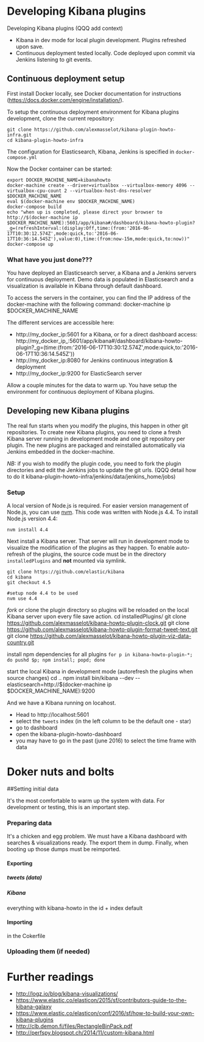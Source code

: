 # Developing Kibana plugins

Developing Kibana plugins (QQQ add context)
* Kibana in dev mode for local plugin development. Plugins refreshed upon save.
* Continuous deployment tested locally. Code deployed upon commit via Jenkins listening to git events.

## Continuous deployment setup

First install Docker locally, see Docker documentation for instructions (https://docs.docker.com/engine/installation/).

To setup the continuous deployment environment for Kibana plugins development, clone the current repository:

	git clone https://github.com/alexmasselot/kibana-plugin-howto-infra.git
	cd kibana-plugin-howto-infra

The configuration for Elasticsearch, Kibana, Jenkins  is specified in `docker-compose.yml`

Now the Docker container can be started:

    export DOCKER_MACHINE_NAME=kibanahowto
	docker-machine create --driver=virtualbox --virtualbox-memory 4096 --virtualbox-cpu-count 2 --virtualbox-host-dns-resolver $DOCKER_MACHINE_NAME
	eval $(docker-machine env $DOCKER_MACHINE_NAME)
	docker-compose build	
	echo "when up is completed, please direct your browser to http://$(docker-machine ip $DOCKER_MACHINE_NAME):5601/app/kibana#/dashboard/kibana-howto-plugin?_g=(refreshInterval:(display:Off,time:(from:'2016-06-17T10:30:12.574Z',mode:quick,to:'2016-06-17T10:36:14.545Z'),value:0),time:(from:now-15m,mode:quick,to:now))"
	docker-compose up


### What have you just done???

You have deployed an Elasticsearch server, a Kibana and a Jenkins servers for continuous deployment.
Demo data is populated in Elasticsearch and a visualization is available in Kibana through default dashboard.

To access the servers in the container, you can find the IP address of the docker-machine with the following command:
	docker-machine ip $DOCKER_MACHINE_NAME

The different services are accessible here:

 * http://my_docker_ip:5601 for a Kibana, or for a direct dashboard access:  http://my_docker_ip_:5601/app/kibana#/dashboard/kibana-howto-plugin?_g=(time:(from:'2016-06-17T10:30:12.574Z',mode:quick,to:'2016-06-17T10:36:14.545Z'))
 * http://my_docker_ip:8080 for Jenkins continuous integration & deployment
 * http://my_docker_ip:9200 for ElasticSearch server

Allow a couple minutes for the data to warm up.
You have setup the environment for continuous deployment of Kibana plugins.


## Developing new Kibana plugins

The real fun starts when you modify the plugins, this happen in other git repositories.
To create new Kibana plugins, you need to clone a fresh Kibana server running in development mode and one git repository per plugin. The new plugins are packaged and reinstalled automatically via Jenkins embedded in the docker-machine.

*NB:* if you wish to modify the plugin code, you need to fork the plugin directories and edit the Jenkins jobs to update the git urls. (QQQ detail how to do it kibana-plugin-howto-infra/jenkins/data/jenkins_home/jobs)

### Setup

A local version of Node.js is required. For easier version management of Node.js, you can use [nvm](https://github.com/creationix/nvm#install-script).
This code was written with Node.js 4.4.
To install Node.js version 4.4:

    nvm install 4.4

Next install a Kibana server. That server will run in development mode to visualize the modification of the plugins as they happen. To enable auto-refresh of the plugins, the source code must be in the directory `installedPlugins` and **not** mounted via symlink.

	git clone https://github.com/elastic/kibana
	cd kibana
	git checkout 4.5

	#setup node 4.4 to be used
	nvm use 4.4

*fork* or clone the plugin directory so plugins will be reloaded on the local Kibana server upon every file save action.
	cd installedPlugins/
	git clone https://github.com/alexmasselot/kibana-howto-plugin-clock.git
	git clone https://github.com/alexmasselot/kibana-howto-plugin-format-tweet-text.git
	git clone https://github.com/alexmasselot/kibana-howto-plugin-viz-data-country.git

install npm dependencies for all plugins
	`for p in kibana-howto-plugin-*; do pushd $p; npm install; popd; done`


start the local Kibana in development mode (autorefresh the plugins when source changes)
	cd ..
	npm install
	bin/kibana --dev --elasticsearch=http://$(docker-machine ip $DOCKER_MACHINE_NAME):9200

And we have a Kibana running on locahost.

  * Head to http://localhost:5601
  * select the `tweets` index (in the left column to be the default one - star)
  * go to dashboard
  * open the kibana-plugin-howto-dashboard
  * you may have to go in the past (june 2016) to select the time frame with data


# Doker nuts and bolts

##Setting initial data

It's the most comfortable to warm up the system with data. For development or testing, this is an important step.

### Preparing data

It's a chicken and egg problem.
We must have a Kibana dashboard with searches & visualizations ready. The export them in dump. Finally, when booting up those dumps must be reimported.

#### Exporting
##### tweets (data)

##### Kibana
everything with kibana-howto in the id + index default

#### Importing
in the Cokerfile

### Uploading them (if needed)

# Further readings

 * http://logz.io/blog/kibana-visualizations/
 * https://www.elastic.co/elasticon/2015/sf/contributors-guide-to-the-kibana-galaxy
 * https://www.elastic.co/elasticon/conf/2016/sf/how-to-build-your-own-kibana-plugins
 * http://clb.demon.fi/files/RectangleBinPack.pdf
 * http://perfspy.blogspot.ch/2014/11/custom-kibana.html
